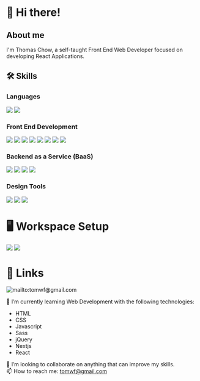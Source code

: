 
# 👋 Hi there!
## About me

I'm Thomas Chow, a self-taught Front End Web Developer focused on developing React Applications.

## 🛠 Skills

### Languages
![](https://img.shields.io/badge/JAVASCRIPT-w?logo=Javascript&logoColor=F7DF1E&color=555555&style=for-the-badge)
![](https://img.shields.io/badge/PYTHON-w?logo=Python&logoColor=white&color=3776AB&style=for-the-badge)

### Front End Development
![](https://img.shields.io/badge/NEXT.JS-w?logo=Next.js&logoColor=white&color=000000&style=for-the-badge)
![](https://img.shields.io/badge/REACT-w?logo=React&logoColor=61DAFB&color=555555&style=for-the-badge)
![](https://img.shields.io/badge/CHAKRA%20UI-w?logo=Chakra%20UI&logoColor=white&color=319795&style=for-the-badge)
![](https://img.shields.io/badge/Tailwind%20CSS-w?logo=Tailwind%20CSS&logoColor=white&color=06B6D4&style=for-the-badge)
![](https://img.shields.io/badge/jQuery-w?logo=jQuery&logoColor=white&color=0769AD&style=for-the-badge)
![](https://img.shields.io/badge/Sass-w?logo=Sass&logoColor=white&color=CC6699&style=for-the-badge)
![](https://img.shields.io/badge/HTML-w?logo=HTML5&logoColor=white&color=E34F26&style=for-the-badge)
![](https://img.shields.io/badge/CSS-w?logo=CSS3&logoColor=white&color=1572B6&style=for-the-badge)

### Backend as a Service (BaaS)
![](https://img.shields.io/badge/Vercel-w?logo=Vercel&logoColor=white&color=000000&style=for-the-badge)
![](https://img.shields.io/badge/Netlify-w?logo=Netlify&logoColor=white&color=00C7B7&style=for-the-badge)
![](https://img.shields.io/badge/Firebase-w?logo=Firebase&logoColor=FFCA28&color=555555&style=for-the-badge)
![](https://img.shields.io/badge/Heroku-w?logo=Heroku&logoColor=white&color=430098&style=for-the-badge)

### Design Tools
![](https://img.shields.io/badge/Inkscape-w?logo=Inkscape&logoColor=white&color=000000&style=for-the-badge)
![](https://img.shields.io/badge/Figma-w?logo=Figma&logoColor=white&color=F24E1E&style=for-the-badge)
![](https://img.shields.io/badge/Canva-w?logo=Canva&logoColor=white&color=00C4CC&style=for-the-badge)

# 🖥 Workspace Setup
![](https://img.shields.io/badge/MACOS-w?logo=Apple&logoColor=white&color=000000&style=for-the-badge)
![](https://img.shields.io/badge/VIM-w?logo=Vim&logoColor=white&color=019733&style=for-the-badge)

# 🔗 Links
![mailto:tomwf@gmail.com](https://img.shields.io/badge/GMAIL-w?logo=Gmail&logoColor=white&color=EA4335&style=for-the-badge)

🌱 I’m currently learning Web Development with the following technologies:
- HTML
- CSS
- Javascript
- Sass
- jQuery
- Nextjs
- React

💞️ I’m looking to collaborate on anything that can improve my skills.  
📫 How to reach me: tomwf@gmail.com  

<!---
tomwf/tomwf is a ✨ special ✨ repository because its `README.md` (this file) appears on your GitHub profile.
You can click the Preview link to take a look at your changes.
--->
